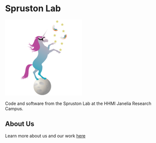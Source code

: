 # Spruston Lab
<img src="https://raw.githubusercontent.com/sprustonlab/.github/main/profile/unicorn.png" width="250" />

Code and software from the Spruston Lab at the HHMI Janelia Research Campus.

## About Us
Learn more about us and our work [here](https://www.janelia.org/lab/spruston-lab)

